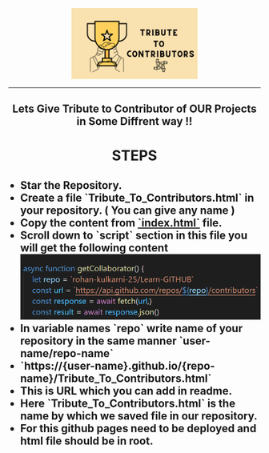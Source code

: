 <p align="center"><img  src="Tribute.png" width="50%"></p>
<hr>

<h2 align="center"> Lets Give Tribute to Contributor of OUR Projects in Some Diffrent way !!</h2>

<h1 align="center">STEPS</h1>
<ul>
<h2>
<li>Star the Repository.</li>
<li>Create a file `Tribute_To_Contributors.html` in your repository. ( You can give any name )</li>
<li>Copy the content from <a href="https://github.com/rohan-kulkarni-25/Tribute-To-Contributors/blob/main/index.html">`index.html`</a> file.</li>
<li>Scroll down to `script` section in this file you will get the following content</li>
<img src="1.png">
<li>In variable names `repo` write name of your repository in the same manner `user-name/repo-name`</li>
<li>`https://{user-name}.github.io/{repo-name}/Tribute_To_Contributors.html`</li>
<li>This is URL which you can add in readme.
<li>Here `Tribute_To_Contributors.html` is the name by which we saved file in our repository.</li>
<li>For this github pages need to be deployed and html file should be in root.
</ul>
